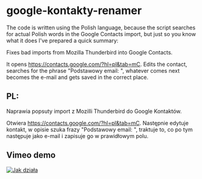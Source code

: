 # google-kontakty-renamer

The code is written using the Polish language, because the script searches for actual Polish words in the Google Contacts import, but just so you know what it does I've prepared a quick summary:

Fixes bad imports from Mozilla Thunderbird into Google Contacts.

It opens <https://contacts.google.com/?hl=pl&tab=mC>. Edits the contact, searches for the phrase "Podstawowy email: ", whatever comes next becomes the e-mail and gets saved in the correct place.


## PL:

Naprawia popsuty import z Mozilli Thunderbird do Google Kontaktów.

Otwiera <https://contacts.google.com/?hl=pl&tab=mC>. Następnie edytuje kontakt, w opisie szuka frazy "Podstawowy email: ", traktuje to, co po tym następuje jako e-mail i zapisuje go w prawidłowym polu.

## Vimeo demo

[![Jak działa](https://i.vimeocdn.com/video/742325860.webp)](https://vimeo.com/303340629)

